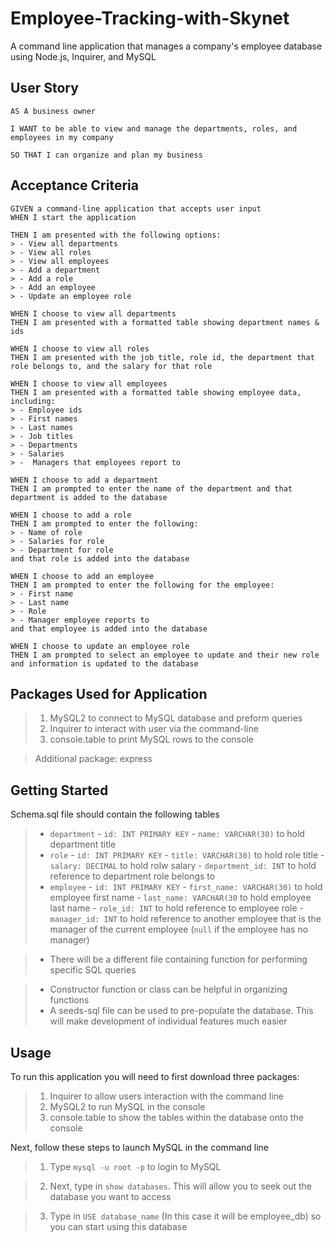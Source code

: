 # Employee-Tracking-with-Skynet
A command line application that manages a company's employee database using Node.js, Inquirer, and MySQL

## User Story
```
AS A business owner

I WANT to be able to view and manage the departments, roles, and employees in my company

SO THAT I can organize and plan my business
```

## Acceptance Criteria
```
GIVEN a command-line application that accepts user input
WHEN I start the application

THEN I am presented with the following options:
> - View all departments
> - View all roles
> - View all employees
> - Add a department
> - Add a role
> - Add an employee
> - Update an employee role

WHEN I choose to view all departments
THEN I am presented with a formatted table showing department names & ids

WHEN I choose to view all roles
THEN I am presented with the job title, role id, the department that role belongs to, and the salary for that role

WHEN I choose to view all employees
THEN I am presented with a formatted table showing employee data, including:
> - Employee ids
> - First names
> - Last names
> - Job titles
> - Departments
> - Salaries
> -  Managers that employees report to

WHEN I choose to add a department
THEN I am prompted to enter the name of the department and that department is added to the database

WHEN I choose to add a role
THEN I am prompted to enter the following:
> - Name of role
> - Salaries for role
> - Department for role
and that role is added into the database

WHEN I choose to add an employee
THEN I am prompted to enter the following for the employee:
> - First name 
> - Last name
> - Role
> - Manager employee reports to
and that employee is added into the database

WHEN I choose to update an employee role
THEN I am prompted to select an employee to update and their new role and information is updated to the database
```


## Packages Used for Application
> 1. MySQL2 to connect to MySQL database and preform queries
> 2. Inquirer to interact with user via the command-line
> 3. console.table to print MySQL rows to the console

> Additional package: express

## Getting Started
Schema.sql file should contain the following tables
> - `department`
        - `id: INT PRIMARY KEY`
        - `name: VARCHAR(30)` to hold department title
> - `role`
        - `id: INT PRIMARY KEY`
        - `title: VARCHAR(30)` to hold role title
        - `salary: DECIMAL` to hold rolw salary
        - `department_id: INT` to hold reference to department role belongs to
> - `employee` 
        - `id: INT PRIMARY KEY`
        - `first_name: VARCHAR(30)` to hold employee first name
        - `last_name: VARCHAR(30` to hold employee last name
        - `role_id: INT` to hold reference to employee role
        - `manager_id: INT` to hold reference to another employee that is the manager of the current employee (`null` if the employee has no manager)

> - There will be a different file containing function for performing specific SQL queries

> - Constructor function or class can be helpful in organizing functions
> - A seeds-sql file can be used to pre-populate the database. This will make development of individual features much easier

## Usage

To run this application you will need to first download three packages:
> 1. Inquirer to allow users interaction with the command line
> 2. MySQL2 to run MySQL in the console
> 3. console.table to show the tables within the database onto the console

Next, follow these steps to launch MySQL in the command line
> 1. Type `mysql -u root -p` to login to MySQL

> 2. Next, type in `show databases`. This will allow you to seek out the database you want to access

> 3. Type in `USE database_name` (In this case it will be employee_db) so you can start using this database

